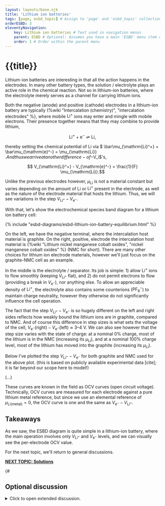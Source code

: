 ```yaml
---
layout: layouts/base.njk
title: 'Lithium ion batteries'
tags: [page, esbd_topic] # Assign to 'page' and 'esbd_topic' collections
orderESBD: 3
eleventyNavigation:
    key: Lithium ion batteries # Text used in navigation menus
    parent: ESBD # Optional: Assumes you have a main 'ESBD' menu item defined elsewhere
    order: 1 # Order within the parent menu
---
```


# {{title}}

Lithium-ion batteries are interesting in that all the action happens in the electrodes. In many other battery types, the solution / electrolyte plays an active role in the chemical reaction. Not so in lithium-ion batteries, where the electrolyte merely serves as a channel for carrying lithium ions.

Both the negative (anode) and positive (cathode) electrodes in a lithium-ion battery are typically {%wiki "Intercalation (chemistry)", "intercalation electrodes" %}, where mobile $\mathrm{Li}^+$ ions may enter and mingle with mobile electrons. Their presence together means that they may combine to provide lithium,

$$ \mathrm{Li}^+ + \mathrm{e}^- \rightleftharpoons \mathrm{Li} , $$

thereby setting the chemical potential of $\mathrm{Li}$ via $ \bar\mu_{\mathrm{Li}^+} + \bar\mu_{\mathrm{e}^-} = \mu_{\mathrm{Li}} $. And thus we arrive at another difference-of-$V_i$'s, 

$$ V_{\mathrm{Li}^+} - V_{\mathrm{e}^-} =  \frac{1}{F} \mu_{\mathrm{Li}}.$$

Unlike the previous electrodes however, $\mu_{\mathrm{Li}}$ is not a material constant but varies depending on the amount of $\mathrm{Li}$ or $\mathrm{Li}^+$ present in the electrode, as well as the nature of the electrode material that hosts the lithium. Thus, we will see variations in the step $V_{\mathrm{Li}^+} - V_{\mathrm{e}^-}$.

With that, let's show the electrochemical species band diagram for a lithium ion battery cell:


{% include "esbd-diagrams/esbd-lithium-ion-battery-equilibrium.html" %}

On the left, we have the negative terminal, where the intercalation host material is graphite. On the right, positive, electrode the intercalation host material is {%wiki "Lithium nickel manganese cobalt oxides", "nickel manganese cobalt oxides" %} (NMC for short). There are many other choices for lithium ion electrode materials, however we'll just focus on the graphite-NMC cell as an example.

In the middle is the electrolyte / separator. Its job is simple: 1) allow $\mathrm{Li}^+$ ions to flow smoothly (keeping $V_{\mathrm{Li}^+}$ flat), and 2) do not permit electrons to flow (providing a break in $V_{\mathrm{e}^-}$), nor anything else. To allow an appreciable density of $\mathrm{Li}^+$, the electrolyte also contains some counterions ($\mathrm{PF}_6^-$) to maintain charge neutrality, however they otherwise do not significantly influence the cell operation.

The fact that the step $V_{\mathrm{Li}^+} - V_{\mathrm{e}^-}$ is so hugely different on the left and right sides reflects how weakly bound the lithium ions are in graphite, compared to NMC. And of course this difference in step sizes is what sets the voltage of the cell, $V_{\mathrm{e}^-}(\text{right}) -  V_{\mathrm{e}^-}(\text{left}) \approx 3\text{--}4~\mathrm{V}$. We can also see however that the step size varies with the state of charge: at a nominal 0% charge, most of the lithium is in the NMC (increasing its $\mu_{\mathrm{Li}}$), and at a nominal 100% charge level, most of the lithium has moved into the graphite (increasing its $\mu_{\mathrm{Li}}$).

Below I've plotted the step $V_{\mathrm{Li}^+} - V_{\mathrm{e}^-}$ for both graphite and NMC used for the above plot. (this is based on publicly available experimental data [cite]; it is far beyond our scope here to model!)

(...)

These curves are known in the field as OCV curves (open circuit voltage). Technically, OCV curves are measured for each electrode against a pure lithium metal reference, but since we use an elemental reference of $\mu_{\mathrm{Li(metal)}}=0$, the OCV curve is one and the same as $V_{\mathrm{e}^-} - V_{\mathrm{Li}^+}$.





## Takeaways

As we saw, the ESBD diagram is quite simple in a lithium-ion battery, where the main operation involves only $V_{\mathrm{Li}^+}$ and $V_{\mathrm{e}^-}$ levels, and we can visually see the per-electrode OCV value.

For the next topic, we'll return to general discussions.

[**NEXT TOPIC: Solutions**](../solutions/)

{#   

## Optional discussion

<details>
<summary>
Click to open extended discussion.
</summary>
#}
{#
Gemini suggested outline

Proposed Structure & Main Points:

Introduction: What Makes LIBs Special?

Briefly state their importance (energy density, rechargeability).
Introduce the core components: Anode (e.g., Graphite), Cathode (e.g., LCO), Electrolyte (Li⁺ conductor), Separator.
Key Idea: Unlike simple metal electrodes, LIBs work by intercalation – inserting/removing Li ions into/from host materials.
Intercalation and Chemical Potential (μ_Li)

Explain the concept: xLi⁺ + xe⁻ + Host ⇌ LiₓHost.
Crucial Point: The energy required to add/remove lithium (its chemical potential, μ_Li) changes depending on how much lithium is already in the host (x, the state of charge). Analogy: Like parking cars in a multi-level garage, the first spots are easy (low energy), the last ones are harder (high energy).
Briefly mention this contrasts with plating pure Li metal where μ_Li is constant (μ°(Li)).
The ESBD Picture - Open Circuit Voltage (OCV)

Introduce a representative ESBD for a partially charged LIB (e.g., Graphite || LCO).
Show Levels:
V_e⁻ for anode (Graphite) current collector.
V_e⁻ for cathode (LCO) current collector.
V_Li⁺ level in the electrolyte (flat at OCV).
Show V_Li⁺ penetrating into both anode and cathode hosts, continuous with the electrolyte level.
Show V_e⁻ levels within each host (same as collector).
Highlight the Steps: Show the different potential steps within each electrode:
Anode: V_Li⁺ - V_e⁻ = μ_Li_anode / F
Cathode: V_Li⁺ - V_e⁻ = μ_Li_cathode / F
Place Reaction Markers: Put the ⇌ marker within the anode phase (connecting V_Li⁺ and V_e⁻ there) and within the cathode phase (connecting V_Li⁺ and V_e⁻ there), representing the internal Li⁺ + e⁻ ⇌ Li equilibrium in each host.
Define OCV: Clearly show that OCV = V_e⁻_cathode - V_e⁻_anode. Explain this difference arises because μ_Li_cathode is different from μ_Li_anode at a given SOC.
Why Voltage Changes: Electrode Potential vs. State of Charge (SOC)

Focus on μ_Li vs x: Explain that because μ_Li changes with x differently in the anode and cathode, the steps V_Li⁺ - V_e⁻ change differently as Li moves.
Anode Example (Graphite): Show its characteristic OCV curve vs Li/Li⁺ (low voltage, relatively flat plateaus). Explain this reflects specific energy levels for Li in graphite stages. Relate flat plateaus to regions where μ_Li_anode is constant (two-phase coexistence during staging). On ESBD: V_e⁻_anode stays relatively constant during plateaus.
Cathode Example (LCO): Show its characteristic OCV curve vs Li/Li⁺ (higher voltage, generally sloping). Explain this reflects gradual changes in Co oxidation state / Li interaction energy. On ESBD: V_e⁻_cathode changes more continuously.
Full Cell Voltage: Explain that the overall cell OCV curve results from the difference between the cathode and anode OCV curves (V_e⁻_cathode - V_e⁻_anode).
Visualizing Charge / Discharge with ESBD

Discharge: Start with charged state ESBD (large V_e⁻ difference). Show Li⁺ moving anode -> cathode, e⁻ moving anode -> cathode externally. Explain how x changes, causing μ_Li_anode to increase (making V_e⁻_anode go down) and μ_Li_cathode to decrease (making V_e⁻_cathode go up). Show the V_e⁻ levels moving closer, reducing cell voltage.
Charge: Start with discharged state ESBD (small V_e⁻ difference). Show external voltage forcing e⁻ cathode -> anode, Li⁺ moving cathode -> anode. Explain how x changes, causing μ_Li_anode to decrease (V_e⁻_anode goes up) and μ_Li_cathode to increase (V_e⁻_cathode goes down). Show V_e⁻ levels moving apart, increasing cell voltage.
Conclusion & Takeaways

Summarize: LIB voltage is determined by the difference in Li chemical potential (μ_Li) between anode and cathode hosts. μ_Li varies with SOC, causing voltage changes. ESBD visualizes these changing energy levels (V_Li⁺, V_e⁻) and the resulting voltage.
Reiterate the power of the ESBD approach for understanding this complex system.
NEXT Link: To Topic 3 (Solutions).

Optional Discussion Ideas:

Variety of Materials: Briefly show OCV curves and mention the resulting ESBD differences for other common materials (LFP's flat plateau, NMC's slope, Si anode's low potential and large volume change).
Solid Electrolyte Interphase (SEI): Briefly explain its formation on the anode during the first charge, its necessity (preventing continuous electrolyte reduction), and its character (ion conductor, electron insulator). Mentioning how it might affect the ESBD at the interface (e.g., adding a resistive or tunneling barrier) could be interesting but complex.
Kinetics & Operating Voltage: Explain that the OCV is the equilibrium potential. When current flows, overpotentials (due to charge transfer resistance, ion transport limits in electrolyte/solids) cause the actual operating voltage to be lower during discharge and higher during charge than the OCV. Show a simple diagram illustrating this deviation.
Energy Density vs. Power Density: Briefly relate the voltage (from Δμ_Li) and capacity (amount of Li stored) to energy density, and relate kinetics/overpotentials to power density.


===

Kinetics ideas:
- Just draw a sketch.
- V_Li+ gradient inside electrodes.
- TWO distinct V_Li+ levels in cathode representing 'desync' of in-particle Li+ vs in-solution Li+.
- Noticeable V_e- gradient in cathode due to electron hopping being low conductivity.
- Overall V_Li+ gradient in the electrolyte (linear?), and a sudden V_Li+ voltage drop across the SEI (SEI resistance).

Kinetics 1 particle:
- Let's say we're discharging fast from 100% and we have reached 50%.
- Look at a single graphite spherical particle.
- Let's say center SoC is 70-80% (100mV) and surface is 30% (150 mV)
- Draw V_Li+ as parabola going from V_e- - 100mV at center down to V_e- - 150mV at surface.
- Draw a further drop of V_Li+ of ~50 mV going through the SEI.

"The total overpotential was estimated around 400 mV in our example. The SEI drop (estimated at 50 mV) is a noticeable chunk (~12.5%), but not necessarily the single dominant factor in that specific scenario. Other factors contributed comparable amounts (e.g., electrolyte 50mV, anode kinetics ~100mV, cathode kinetics/ohmic ~200mV)."
#}